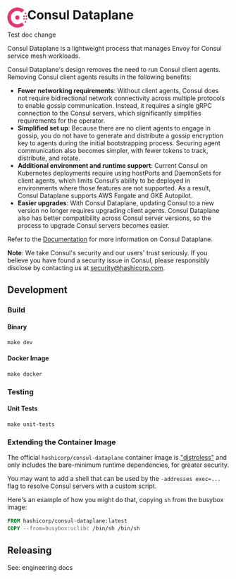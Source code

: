 <h1>
  <img src="./_doc/logo.svg" align="left" height="46px" alt="Consul logo"/>
  <span>Consul Dataplane</span>
</h1>

Test doc change

Consul Dataplane is a lightweight process that manages Envoy for Consul service mesh workloads.

Consul Dataplane's design removes the need to run Consul client agents. Removing Consul client
agents results in the following benefits:

- **Fewer networking requirements**: Without client agents, Consul does not require bidirectional
  network connectivity across multiple protocols to enable gossip communication. Instead, it
  requires a single gRPC connection to the Consul servers, which significantly simplifies
  requirements for the operator.
- **Simplified set up**: Because there are no client agents to engage in gossip, you do not have to
  generate and distribute a gossip encryption key to agents during the initial bootstrapping
  process. Securing agent communication also becomes simpler, with fewer tokens to track,
  distribute, and rotate.
- **Additional environment and runtime support**: Current Consul on Kubernetes deployments require
  using hostPorts and DaemonSets for client agents, which limits Consul’s ability to be deployed in
  environments where those features are not supported. As a result, Consul Dataplane supports AWS
  Fargate and GKE Autopilot.
- **Easier upgrades**: With Consul Dataplane, updating Consul to a new version no longer requires
  upgrading client agents. Consul Dataplane also has better compatibility across Consul server
  versions, so the process to upgrade Consul servers becomes easier.

Refer to the [Documentation](https://developer.hashicorp.com/consul/docs/connect/dataplane) for more
information on Consul Dataplane.

**Note**: We take Consul's security and our users' trust seriously. If you believe you have
found a security issue in Consul, please responsibly disclose by contacting us at
security@hashicorp.com.

## Development

### Build

#### Binary

```
make dev
```

#### Docker Image

```
make docker
```

### Testing

#### Unit Tests

```
make unit-tests
```

### Extending the Container Image

The official `hashicorp/consul-dataplane` container image is ["distroless"](https://github.com/GoogleContainerTools/distroless)
and only includes the bare-minimum runtime dependencies, for greater security.

You may want to add a shell that can be used by the `-addresses exec=...` flag
to resolve Consul servers with a custom script.

Here's an example of how you might do that, copying `sh` from the busybox image:

```Dockerfile
FROM hashicorp/consul-dataplane:latest
COPY --from=busybox:uclibc /bin/sh /bin/sh
```

## Releasing

See: engineering docs

